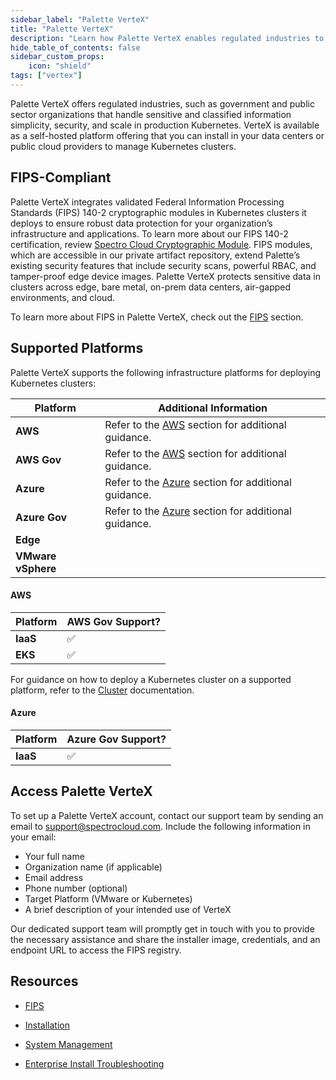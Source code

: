 ```yaml
---
sidebar_label: "Palette VerteX"
title: "Palette VerteX"
description: "Learn how Palette VerteX enables regulated industries to meet stringent security requirements."
hide_table_of_contents: false
sidebar_custom_props: 
    icon: "shield"
tags: ["vertex"]
---
```



Palette VerteX offers regulated industries, such as government and public sector organizations that handle sensitive and classified information simplicity, security, and scale in production Kubernetes. VerteX is available as a self-hosted platform offering that you can install in your data centers or public cloud providers to manage Kubernetes clusters.

## FIPS-Compliant

Palette VerteX integrates validated Federal Information Processing Standards (FIPS) 140-2 cryptographic modules in Kubernetes clusters it deploys to ensure robust data protection for your organization’s infrastructure and applications. To learn more about our FIPS 140-2 certification, review [Spectro Cloud Cryptographic Module](https://csrc.nist.gov/projects/cryptographic-module-validation-program/certificate/4349). FIPS modules, which are accessible in our private artifact repository, extend Palette’s existing security features that include security scans, powerful RBAC, and tamper-proof edge device images. Palette VerteX protects sensitive data in clusters across edge, bare metal, on-prem data centers, air-gapped environments, and cloud. 


To learn more about FIPS in Palette VerteX, check out the [FIPS](fips/fips.md) section.


## Supported Platforms

Palette VerteX supports the following infrastructure platforms for deploying Kubernetes clusters:

| **Platform** | **Additional Information** |
| --- |  --- |
| **AWS** |   Refer to the [AWS](#aws) section for additional guidance. | 
| **AWS Gov** |  Refer to the [AWS](#aws) section for additional guidance. |
| **Azure**|   Refer to the [Azure](#azure) section for additional guidance. |
| **Azure Gov**|   Refer to the [Azure](#azure) section for additional guidance. |
| **Edge**|  
| **VMware vSphere** |



#### AWS 

|  **Platform** | **AWS Gov Support?**| 
| --- |  --- | 
| **IaaS** |  ✅ | 
| **EKS**|  ✅ |

For guidance on how to deploy a Kubernetes cluster on a supported platform, refer to the [Cluster](../clusters/clusters.md) documentation.

#### Azure

|  **Platform** | **Azure Gov Support?**|
| --- |  --- |
| **IaaS** |  ✅ |


## Access Palette VerteX

To set up a Palette VerteX account, contact our support team by sending an email to support@spectrocloud.com. Include the following information in your email:

- Your full name
- Organization name (if applicable)
- Email address
- Phone number (optional)
- Target Platform (VMware or Kubernetes)
- A brief description of your intended use of VerteX


Our dedicated support team will promptly get in touch with you to provide the necessary assistance and share the installer image, credentials, and an endpoint URL to access the FIPS registry.



## Resources

- [FIPS](fips/fips.md)


- [Installation](install-palette-vertex/install-palette-vertex.md)


- [System Management](system-management/system-management.md)

- [Enterprise Install Troubleshooting](../troubleshooting/enterprise-install.md)

